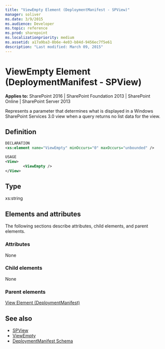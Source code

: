 ```yaml
---
title: "ViewEmpty Element (DeploymentManifest - SPView)"
manager: soliver
ms.date: 3/9/2015
ms.audience: Developer
ms.topic: reference
ms.prod: sharepoint
ms.localizationpriority: medium
ms.assetid: a17a9ba3-8b6e-4e03-b84d-9456ec7f5e61
description: "Last modified: March 09, 2015"
---
```


# ViewEmpty Element (DeploymentManifest - SPView)

**Applies to:** SharePoint 2016 | SharePoint Foundation 2013 | SharePoint Online | SharePoint Server 2013 
  
Represents a parameter that determines what is displayed in a Windows SharePoint Services 3.0 view when a query returns no list data for the view.

## Definition

```XML
DECLARATION
<xs:element name="ViewEmpty" minOccurs="0" maxOccurs="unbounded" />

USAGE
<View>
        <ViewEmpty />
</View>

```

## Type

xs:string
  
## Elements and attributes

The following sections describe attributes, child elements, and parent elements.

### Attributes

None
   
### Child elements

None
   
### Parent elements

[View Element (DeploymentManifest)](view-element-deploymentmanifest.md)
   
## See also

- [SPView](https://msdn.microsoft.com/library/Microsoft.SharePoint.SPView.aspx) 
- [ViewEmpty](https://msdn.microsoft.com/library/Microsoft.SharePoint.SPView.ViewEmpty.aspx)
- [DeploymentManifest Schema](deploymentmanifest-schema.md)

